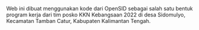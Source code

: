 Web ini dibuat menggunakan kode dari OpenSID sebagai salah satu bentuk program kerja dari tim posko KKN Kebangsaan 2022 di desa Sidomulyo, Kecamatan Tamban Catur, Kabupaten Kalimantan Tengah.
